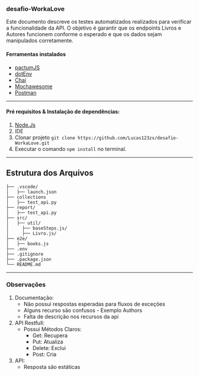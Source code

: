 ### desafio-WorkaLove
Este documento descreve os testes automatizados realizados para verificar a funcionalidade da API. O objetivo é garantir que os endpoints Livros e Autores funcionem conforme o esperado e que os dados sejam manipulados corretamente.


#### Ferramentas instalados
  -  [pactumJS](https://pactumjs.github.io/)
  -  [dotEnv](https://www.npmjs.com/package/dotenv)
  -  [Chai](https://www.chaijs.com/)
  -  [Mochawesome](https://www.npmjs.com/package/mochawesome)
  -  [Postman](https://www.postman.com/)

---

#### Pré requisitos & Instalação de dependências: 
 1. [Node.Js](https://nodejs.org/pt/download/package-manager)
 2. IDE
 3. Clonar projeto `git clone https://github.com/Lucas123zx/desafio-WorkaLove.git`
 4. Executar o comando `npm install` no terminal.

---
## Estrutura dos Arquivos
    ├── .vscode/
    │   ├── launch.json
    ├── collections
    │   ├── test_api.py
    ├── report/
    │   ├── test_api.py
    ├── src/
    │   ├── util/
    │     ├── baseSteps.js/
    │     ├── Livro.js/
    ├── e2e/
    │   ├── books.js
    ├── .env
    ├── .gitignore
    ├── .package.json
    └── README.md
---


### Observações
1. Documentação:
    - Não possui respostas esperadas para fluxos de exceções
    - Alguns recurso são confusos - Exemplo Authors
    - Falta de descrição nos recursos da api
2. API Restfull:
    - Possui Métodos Claros:
      - Get: Recupera
      - Put: Atualiza
      - Delete: Exclui
      - Post: Cria
3. API:
      - Resposta são estáticas
  


